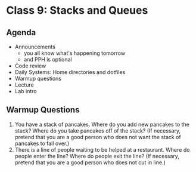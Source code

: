 # Class 9: Stacks and Queues

## Agenda
- Announcements
  - you all know what's happening tomorrow
  - and PPH is optional
- Code review
- Daily Systems: Home directories and dotfiles
- Warmup questions
- Lecture
- Lab intro

## Warmup Questions

1. You have a stack of pancakes. Where do you add new pancakes to the stack? Where do you take pancakes off of the stack? (If necessary, pretend that you are a good person who does not want the stack of pancakes to fall over.)
2. There is a line of people waiting to be helped at a restaurant. Where do people enter the line? Where do people exit the line? (If necessary, pretend that you are a good person who does not cut in line.)
